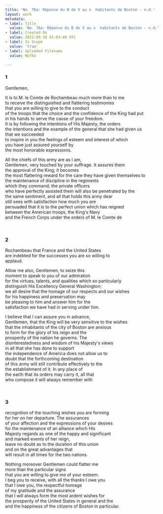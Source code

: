 ```yaml
---
title: 'No. 76a: Réponse du B de V au x  habitants de Boston - n.d.'
layout: work
metadata:
- label: Title
  value: 'No. 76a: Réponse du B de V au x  habitants de Boston - n.d.'
- label: Created On
  value: 2022-09-18 01:03:49 UTC
- label: In Scope
  value: 'true'
- label: Uploaded Filename
  value: No76a

---
```


<div class="pages">
<div id="translation-32567496">
<h3>1</h3>
<div class="page-content">
<p>Gentlemen,</p>
<p>It is to M. le Comte de Rochambeau much more than to me<br/>
to receive the distinguished and flattering testimonies <br/>
that you are willing to give to the conduct <br/>
of the troops that the choice and the confidence of the King had put<br/>
in his hands to serve the cause of your freedom.<br/>
It is by following the intentions of His Majesty, the orders<br/>
the intentions and the example of the general that she had given us<br/>
that we succeeded <br/>
to inspire in you the feelings of esteem and interest of which<br/>
you have just assured yourself by <br/>
the most honorable expressions.</p>
<p>All the chiefs of this army are as I am,<br/>
Gentlemen, very touched by your suffrage. It assures them<br/>
the approval of the King; it becomes<br/>
the most flattering reward for the care they have given themselves to<br/>
the maintenance of discipline in the regiments<br/>
which they command; the private officers <br/>
who have perfectly assisted them will also be penetrated by the<br/>
the same sentiment, and all that holds this army dear<br/>
still sees with satisfaction how much you are<br/>
persuaded that it is to the perfect union which has reigned<br/>
between the American troops, the King's Navy<br/>
and the French Corps under the orders of M. le Comte de</p>
</div>
</div>
<br />
<div id="translation-32567497">
<h3>2</h3>
<div class="page-content">
<p>Rochambeau that France and the United States<br/>
are indebted for the successes you are so willing to <br/>
applaud.</p>
<p>Allow me also, Gentlemen, to seize this <br/>
moment to speak to you of our admiration<br/>
for the virtues, talents, and qualities which so particularly<br/>
distinguish His Excellency General Washington; <br/>
we all desire that the homage of our respects and our wishes<br/>
for his happiness and preservation may<br/>
be pleasing to him and answer him for the<br/>
satisfaction we have had in serving under him.</p>
<p>I believe that I can assure you in advance,<br/>
Gentlemen, that the King will be very sensitive to the wishes<br/>
that the inhabitants of the city of Boston are anxious <br/>
to form for the glory of his reign and the <br/>
prosperity of the nation he governs. The<br/>
disinterestedness and wisdom of his Majesty's views <br/>
in all that she has done to support<br/>
the independence of America does not allow us to <br/>
doubt that the forthcoming destination <br/>
of this army will still contribute effectively to the<br/>
the establishment of it. In any place of <br/>
the earth that its orders may carry it, all that<br/>
who compose it will always remember with</p>
</div>
</div>
<br />
<div id="translation-32567498">
<h3>3</h3>
<div class="page-content">
<p>recognition of the touching wishes you are forming<br/>
for her on her departure. The assurances<br/>
of your affection and the expressions of your desires<br/>
for the maintenance of an alliance which His<br/>
Majesty regards as one of the happy and significant <br/>
and marked events of her reign, <br/>
leave no doubt as to the duration of this union <br/>
and on the great advantages that<br/>
will result in all times for the two nations.</p>
<p>Nothing moreover Gentlemen could flatter me<br/>
more than the particular signs <br/>
that you are willing to give me of your esteem.<br/>
I beg you to receive, with all the thanks I owe you<br/>
that I owe you, the respectful homage <br/>
of my gratitude and the assurance <br/>
that I will always form the most ardent wishes for <br/>
the prosperity of the United States in general and the<br/>
and the happiness of the citizens of Boston in particular.</p>
</div>
</div>
<br />
</div>
